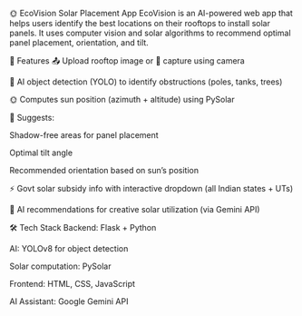 🌞 EcoVision Solar Placement App
EcoVision is an AI-powered web app that helps users identify the best locations on their rooftops to install solar panels. It uses computer vision and solar algorithms to recommend optimal panel placement, orientation, and tilt.

🚀 Features
📤 Upload rooftop image or 📸 capture using camera 

🧠 AI object detection (YOLO) to identify obstructions (poles, tanks, trees)

🌞 Computes sun position (azimuth + altitude) using PySolar

📐 Suggests:

Shadow-free areas for panel placement

Optimal tilt angle

Recommended orientation based on sun’s position

⚡ Govt solar subsidy info with interactive dropdown (all Indian states + UTs)

🤖 AI recommendations for creative solar utilization (via Gemini API)

🛠 Tech Stack
Backend: Flask + Python

AI: YOLOv8 for object detection

Solar computation: PySolar

Frontend: HTML, CSS, JavaScript

AI Assistant: Google Gemini API

